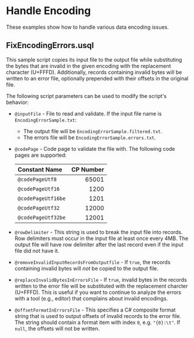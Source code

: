 # Handle Encoding
These examples show how to handle various data encoding issues.

## FixEncodingErrors.usql
This sample script copies its input file to the output file while
substituting the bytes that are invalid in the given encoding with the replacement
character (U+FFFD). Additionally, records containing invalid bytes will
be written to an error file, optionally prepended with their offsets
in the original file.

The following script parameters can be used to modify the script's behavior:

- `@inputFile` - File to read and validate. If the input file name
is `EncodingErrorSample.txt`:
  - The output file will be `EncodingErrorSample.filtered.txt`.
  - The errors file will be `EncodingErrorSample.errors.txt`.

- `@codePage` - Code page to validate the file with. The following code pages
are supported:

  | Constant Name      | CP Number |
  | :---               |      ---: |
  | `@codePageUtf8`    |     65001 |
  | `@codePageUtf16`   |      1200 |
  | `@codePageUtf16be` |      1201 |
  | `@codePageUtf32`   |     12000 |
  | `@codePageUtf32be` |     12001 |

- `@rowDelimiter` - This string is used to break the input file into records.
Row delimiters must occur in the input file at least once every 4MB.
The output file will have row delimiter after the last record even if
the input file did not have it.

- `@removeInvalidInputRecordsFromOutputfile` - If `true`, the records
containing invalid bytes will _not_ be copied to the output file.

- `@replaceInvalidBytesInErrorsFile` - If `true`, invalid bytes in the
records written to the error file will be substituted with the
replacement charcter (U+FFFD). This is useful if you want to continue 
to analyze the errors with a tool (e.g., editor) that complains about 
invalid encodings.

- `@offsetFormatInErrorsFile` - This specifies a C# composite format string that is used
to output offsets of invalid records to the error file. The string
should contain a format item with index `0`, e.g. `"{0}:\t"`. If `null`,
the offsets will not be written.
